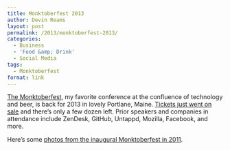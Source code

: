```yaml
---
title: Monktoberfest 2013
author: Devin Reams
layout: post
permalink: /2013/monktoberfest-2013/
categories:
  - Business
  - 'Food &amp; Drink'
  - Social Media
tags:
  - Monktoberfest
format: link
---
```

[The Monktoberfest][1], my favorite conference at the confluence of technology and beer, is back for 2013 in lovely Portlane, Maine. [Tickets just went on sale][2] and there&#8217;s only a few dozen left. Prior speakers and companies in attendance include ZenDesk, GitHub, Untappd, Mozilla, Facebook, and more.

Here&#8217;s some [photos from the inaugural Monktoberfest in 2011][3].

 [1]: http://monktoberfest.com
 [2]: http://monktoberfest2013.eventbrite.com
 [3]: http://devin.reams.me/2011/monktobefest-in-portland-me/